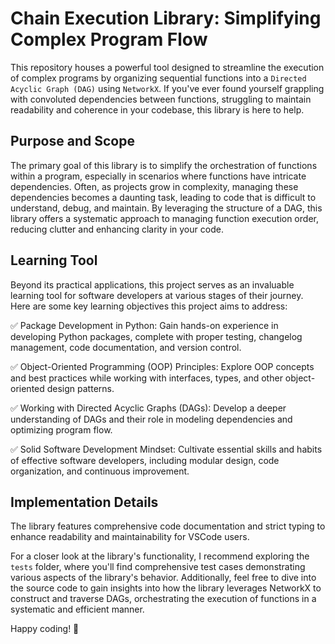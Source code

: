 # Chain Execution Library: Simplifying Complex Program Flow

This repository houses a powerful tool designed to streamline the execution of complex programs by organizing sequential functions into a `Directed Acyclic Graph (DAG)` using `NetworkX`. If you've ever found yourself grappling with convoluted dependencies between functions, struggling to maintain readability and coherence in your codebase, this library is here to help.

## Purpose and Scope

The primary goal of this library is to simplify the orchestration of functions within a program, especially in scenarios where functions have intricate dependencies. Often, as projects grow in complexity, managing these dependencies becomes a daunting task, leading to code that is difficult to understand, debug, and maintain. By leveraging the structure of a DAG, this library offers a systematic approach to managing function execution order, reducing clutter and enhancing clarity in your code.

## Learning Tool
Beyond its practical applications, this project serves as an invaluable learning tool for software developers at various stages of their journey. Here are some key learning objectives this project aims to address:

✅ Package Development in Python: Gain hands-on experience in developing Python packages, complete with proper testing, changelog management, code documentation, and version control.

✅ Object-Oriented Programming (OOP) Principles: Explore OOP concepts and best practices while working with interfaces, types, and other object-oriented design patterns.

✅ Working with Directed Acyclic Graphs (DAGs): Develop a deeper understanding of DAGs and their role in modeling dependencies and optimizing program flow.

✅ Solid Software Development Mindset: Cultivate essential skills and habits of effective software developers, including modular design, code organization, and continuous improvement.

## Implementation Details
The library features comprehensive code documentation and strict typing to enhance readability and maintainability for VSCode users. 

For a closer look at the library's functionality, I recommend exploring the `tests` folder, where you'll find comprehensive test cases demonstrating various aspects of the library's behavior. Additionally, feel free to dive into the source code to gain insights into how the library leverages NetworkX to construct and traverse DAGs, orchestrating the execution of functions in a systematic and efficient manner.

Happy coding! 🚀